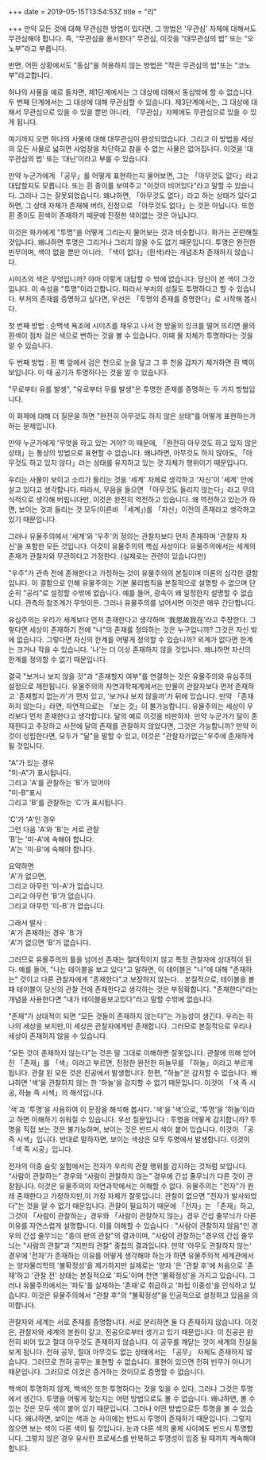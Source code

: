 +++
date = 2019-05-15T13:54:53Z
title = "리"

+++ 
만약 모든 것에 대해 무관심한 방법이 있다면, 그 방법은 '무관심' 자체에 대해서도 무관심해야 합니다. 즉, “무관심을 용서한다” 무관심, 이것을 “대무관심의 법” 또는 “오노부”라고 부릅니다.   
   
반면, 어떤 상황에서도 "동심"을 허용하지 않는 방법은 "작은 무관심의 법"또는 "코노부"라고합니다.   
   
하나의 사물을 예로 들자면, 제1단계에서는 그 대상에 대해서 동심밖에 할 수 없습니다. 두 번째 단계에서는 그 대상에 대해 무관심할 수 있습니다. 제3단계에서는, 그 대상에 대해서 무관심으로 있을 수 있을 뿐만 아니라, 「무관심」자체에도 무관심으로 있을 수 있게 됩니다.   
   
여기까지 오면 하나의 사물에 대해 대무관심이 완성되었습니다. 그리고 이 방법을 세상의 모든 사물로 넓히면 사업장을 차단하고 참을 수 없는 사물은 없어집니다. 이것을 '대무관심의 법' 또는 '대닌'이라고 부를 수 있습니다.   
   
만약 누군가에게 「공무」를 어떻게 표현하는지 물어보면, 그는 「아무것도 없다」라고 대답할지도 모릅니다. 또는 흰 종이를 보여주고 "이것이 비어있다"라고 말할 수 있습니다. 그러나 그는 잘못되었습니다. 왜냐하면, 「아무것도 없다」라고 하는 상태가 있다고 하면, 그 상태 자체가 존재해 버려, 진정으로 「아무것도 없다」는 것은 아닙니다. 또한 흰 종이도 흰색이 존재하기 때문에 진정한 색이없는 것은 아닙니다.   
   
이것은 화가에게 "투명"을 어떻게 그리는지 물어보는 것과 비슷합니다. 화가는 곤란해질 것입니다. 왜냐하면 투명은 그리거나 그리지 않을 수도 없기 때문입니다. 투명은 완전한 빈무이며, 색이 없을 뿐만 아니라, 「색이 없다」(흰색)라는 개념조차 존재하지 않습니다.   
   
시미즈의 색은 무엇입니까? 아마 이렇게 대답할 수 밖에 없습니다: 당신이 본 색이 그것입니다. 이 속성을 "투명"이라고합니다. 따라서 부처의 성질도 투명하다고 할 수 있습니다. 부처의 존재를 증명하고 싶다면, 우선은 「투명의 존재를 증명한다」로 시작해 봅시다.   
   
첫 번째 방법 : 순백색 욕조에 시미즈를 채우고 나서 한 방울의 잉크를 떨어 뜨리면 물의 흰색이 점차 검은 색으로 변하는 것을 볼 수 있습니다. 이때 물 자체가 투명하다는 것을 알 수 있습니다.   
   
두 번째 방법 : 흰 벽 앞에서 검은 천으로 눈을 덮고 그 후 천을 갑자기 제거하면 흰 벽이 보입니다. 이 때 공기가 투명하다는 것을 알 수 있습니다.   
   
"무로부터 유를 발생", "유로부터 무를 발생"은 투명한 존재를 증명하는 두 가지 방법입니다.   
   
이 화제에 대해 더 질문을 하면 "완전히 아무것도 하지 않은 상태"를 어떻게 표현하는가 하는 문제입니다.   
   
만약 누군가에게 '무엇을 하고 있는 거야? 이 때문에, 「완전히 아무것도 하고 있지 않은 상태」는 통상의 방법으로 표현할 수 없습니다. 왜냐하면, 아무것도 하지 않아도, 「아무것도 하고 있지 않다」라는 상태를 유지하고 있는 것 자체가 행위이기 때문입니다.   
   
우리는 사물이 보이고 소리가 들리는 것을 '세계' 자체로 생각하고 '자신'이 '세계' 안에 살고 있다고 생각합니다. 따라서, 무음을 들으면 「아무것도 들리지 않는다」라고 무의식적으로 생각해 버립니다만, 이것은 완전히 역전하고 있습니다. 왜 역전하고 있는가 하면, 보이는 것과 들리는 것 모두(이른바 「세계」)를 「자신」이전의 존재라고 생각하고 있기 때문입니다.   
   
그러나 유물주의에서 '세계'와 '우주'의 정의는 관찰자보다 먼저 존재하며 '관찰자 자신'을 포함한 모든 것입니다. 이것이 유물주의의 핵심 사상이다: 유물주의에서는 세계의 존재가 관찰자와 무관하다고 가정한다. (실제로는 관련이 있습니다만)   
   
"우주"가 관측 전에 존재한다고 가정하는 것이 유물주의의 본질이며 이론의 심각한 결함입니다. 이 결함으로 인해 유물주의는 기본 물리법칙을 본질적으로 설명할 수 없으며 단순히 "공리"로 설정할 수밖에 없습니다. 예를 들어, 광속이 왜 일정한지 설명할 수 없습니다. 관측의 참조계가 무엇이든. 그러나 유물주의를 넘어서면 이것은 매우 간단합니다.   
   
유심주의는 우리가 세계보다 먼저 존재한다고 생각하며 ‘我思故我在’라고 주장한다. 그렇다면 세상이 존재하기 전에 "나"의 존재를 정의하는 것은 누구입니까? 그것은 자신 밖에 없습니다. 그렇다면 자신의 한계를 어떻게 정의할 수 있습니까? 외계가 없다면 한계는 크거나 작을 수 있습니다. '나'는 더 이상 존재하지 않을 것입니다. 왜냐하면 자신의 한계를 정의할 수 없기 때문입니다.   
   
결국 "보거나 보지 않을 것"과 "존재할지 여부"를 연결하는 것은 유물주의와 유심주의 설정으로 제한됩니다. 유물주의의 자연과학체계에서는 만물이 관찰자보다 먼저 존재하고 '존재할지 없는가'가 먼저 있고, '보거나 보지 않을까'가 뒤에 있습니다. 만약 「존재하지 않는다」라면, 자연적으로는 「보는 것」이 불가능합니다. 유물주의는 세상이 우리보다 먼저 존재한다고 생각합니다. 달의 예로 이것을 비판하자. 만약 누군가가 달이 존재한다고 주장하고 사전에 달의 존재를 관찰하지 않았다면, 그것은 가능합니까? 만약 이것이 성립한다면, 모두가 "달"을 말할 수 있고, 이것은 "관찰자가없는"우주에 존재하게 될 것입니다.   
   
"A"가 있는 경우     
"미-A"가 표시됩니다.   
그리고 'A'를 관찰하는 'B'가 있어야   
"미-B"표시   
그리고 'B'를 관찰하는 'C'가 표시됩니다.   
   
'C'가 'A'인 경우   
그런 다음 'A'와 'B'는 서로 관찰   
'B'는 '미-A'에 속해야 합니다.   
'A'는 '미-B'에 속해야 합니다.   
   
요약하면   
'A'가 없으면,   
그리고 아무런 '미-A'가 없습니다.   
그리고 아무런 'B'가 없습니다.   
그리고 아무런 '미-B'가 없습니다.   
   
그래서 발사 :   
'A'가 존재하는 경우 'B'가   
'A'가 없으면 'B'가 없습니다.   
   
그러므로 유물주의의 틀을 넘어선 존재는 절대적이지 않고 특정 관찰자에 상대적이 된다. 예를 들어, "나는 테이블을 보고 있다"고 말하면, 이 테이블은 "나"에 대해 "존재하는" 것이고 다른 관찰자에게 "존재한다"고 보장하지 않는다. . 본질적으로, 테이블을 볼 때 테이블이 당신의 관찰 전에 존재한다고 생각하는 것은 부정확합니다. "존재한다"라는 개념을 사용한다면 "내가 테이블을보고있다"라고 말할 수밖에 없습니다.   
   
“존재”가 상대적이 되면 “모든 것들이 존재하지 않는다”는 가능성이 생긴다. 우리는 하나의 세상을 보지만,이 세상은 관찰자에게만 존재합니다. 그러므로 본질적으로 우리나 세상이 존재하지 않을 수 있습니다.   
   
"모든 것이 존재하지 않는다"는 것은 말 그대로 이해하면 잘못입니다. 관찰에 의해 얻어진 「존재」를 「색」이라고 부르면, 진정한 완전한 하늘무를 「하늘」이라고 부르게 됩니다. 관찰 된 모든 것은 진공에서 발생합니다. 한편, "하늘"은 감지할 수 없습니다. 왜냐하면 '색'을 관찰하지 않는 한 '하늘'을 감지할 수 없기 때문입니다. 이것이 「색 즉 시공, 하늘 즉 시색」의 해석입니다.   
   
'색'과 '투명'을 사용하여 이 문장을 해석해 봅시다. '색'을 '색'으로, '투명'을 '하늘'이라고 하면 이해하기 쉬워질 수 있습니다. 우선 질문입니다 : 투명을 어떻게 감지합니까? 투명을 직접 보는 것은 불가능하며, 보이는 것은 반드시 색이 붙어 있습니다. 이것이 「공 즉 시색」입니다. 반대로 말하자면, 보이는 색상은 모두 투명에서 발생합니다. 이것이 「색 즉 시공」입니다.   
   
전자의 이중 슬릿 실험에서는 전자가 우리의 관찰 행위를 감지하는 것처럼 보입니다. “사람이 관찰하는” 경우와 “사람이 관찰하지 않는” 경우에 간섭 줄무늬가 다른 것이 관찰됩니다. 이것은 유물주의의 자연과학에서는 이해할 수 없다. 유물주의는 "전자"가 원래 존재한다고 가정하지만,이 가정 자체가 잘못입니다. 관찰이 없으면 "전자가 발사되었다"는 것을 알 수 없기 때문입니다. 관찰이 필요하기 때문에 「전자」는 「존재」하고, 그것이 「사람이 관찰하는」경우와 「사람이 관찰하지 않는」경우 간섭 줄무늬가 다른 이유를 자연스럽게 설명합니다. 이를 이해할 수 있습니다 : "사람이 관찰하지 않음"인 경우의 간섭 줄무늬는 "종이 판의 관찰"의 결과이며, "사람이 관찰하는"경우의 간섭 줄무늬는 "사람의 관찰"과 "지판의 관찰" 중첩의 결과입니다. 만약 '아무도 관찰하지 않는' 경우에 '전자'가 존재하는 이유를 어떻게 생각해야 하는가 하면 유물주의적 세계관에서는 양자물리학의 '불확정성'을 제기하지만 실제로는 '양자 '은 '관찰 후'에 처음으로 '존재'하고 '관찰 전' 상태는 본질적으로 '파도'이며 천연 '불확정성'을 가지고 있습니다. 그러나 유물주의에서는 '파도'를 실재하는 '존재'로 취급하고 '파립 이중성'을 인식하고 있습니다. 이것은 유물주의에서 "관찰 후"의 "불확정성"을 인공적으로 설정하고 있음을 의미합니다.   
   
관찰자와 세계는 서로 존재를 증명합니다. 서로 분리하면 둘 다 존재하지 않습니다. 이것은, 관찰자와 세계의 본원이 같고, 진공으로부터 생기고 있기 때문입니다. 이 진공은 완전히 비어 있고 절대 아무것도 존재하지 않습니다. 이 공무를 깨닫는 것이 세계의 진실을 보게 됩니다. 전혀 공무, 절대 아무것도 없는 상태에서는 「공무」 자체도 존재하지 않습니다. 그러므로 전혀 공무는 표현할 수 없습니다. 표현이 있으면 전혀 빈무가 아니기 때문입니다. 그러므로 이것은 증거하는 것이므로 증명할 수 없습니다.   
   
백색이 투명하지 않게, 백색은 또한 투명하다는 것을 잊을 수 있다, 그러나 그것은 투명에서 생긴다. 투명을 어떻게 찾는지는 어떤 방법으로도 볼 수 없습니다. 왜냐하면, 볼 수 있는 것은 모두 색이 붙어 있기 때문입니다. 그러나 어떤 방법으로든 투명을 볼 수 있습니다. 왜냐하면, 보이는 색과 눈 사이에는 반드시 투명이 존재하기 때문입니다. 그렇지 않으면 보는 색이 다른 색이 될 것입니다. 눈과 다른 색의 물체 사이에도 반드시 투명합니다. 그렇지 않은 경우 유사한 프로세스를 반복하고 투명성이 입증 될 때까지 계속해야합니다.